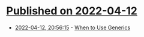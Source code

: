 # [Published on 2022-04-12](index.md)

* [2022-04-12, 20:56:15](https://news.ycombinator.com/item?id=31008141) - [When to Use Generics](https://go.dev/blog/when-generics)
